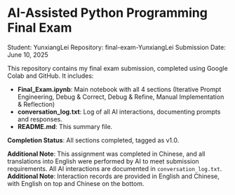 # AI-Assisted Python Programming Final Exam
Student: YunxiangLei
Repository: final-exam-YunxiangLei
Submission Date: June 10, 2025

This repository contains my final exam submission, completed using Google Colab and GitHub. It includes:
- **Final_Exam.ipynb**: Main notebook with all 4 sections (Iterative Prompt Engineering, Debug & Correct, Debug & Refine, Manual Implementation & Reflection)
- **conversation_log.txt**: Log of all AI interactions, documenting prompts and responses.
- **README.md**: This summary file.

**Completion Status**: All sections completed, tagged as v1.0.

**Additional Note**: This assignment was completed in Chinese, and all translations into English were performed by AI to meet submission requirements. All AI interactions are documented in `conversation_log.txt`.
**Additional Note**: Interaction records are provided in English and Chinese, with English on top and Chinese on the bottom.
